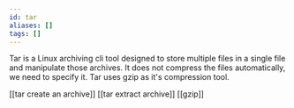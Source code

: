 ```yaml
---
id: tar
aliases: []
tags: []
---
```


Tar is a Linux archiving cli tool designed to store multiple files in a single file and manipulate those archives. It does not compress the files automatically, we need to specify it. Tar uses gzip as it's compression tool.

[[tar create an archive]]
[[tar extract archive]]
[[gzip]]
